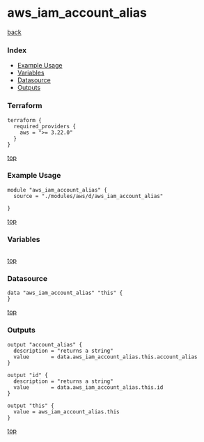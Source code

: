 # aws_iam_account_alias

[back](../aws.md)

### Index

- [Example Usage](#example-usage)
- [Variables](#variables)
- [Datasource](#datasource)
- [Outputs](#outputs)

### Terraform

```hcl
terraform {
  required_providers {
    aws = ">= 3.22.0"
  }
}
```

[top](#index)

### Example Usage

```hcl
module "aws_iam_account_alias" {
  source = "./modules/aws/d/aws_iam_account_alias"

}
```

[top](#index)

### Variables

```hcl
```

[top](#index)

### Datasource

```hcl
data "aws_iam_account_alias" "this" {
}
```

[top](#index)

### Outputs

```hcl
output "account_alias" {
  description = "returns a string"
  value       = data.aws_iam_account_alias.this.account_alias
}

output "id" {
  description = "returns a string"
  value       = data.aws_iam_account_alias.this.id
}

output "this" {
  value = aws_iam_account_alias.this
}
```

[top](#index)